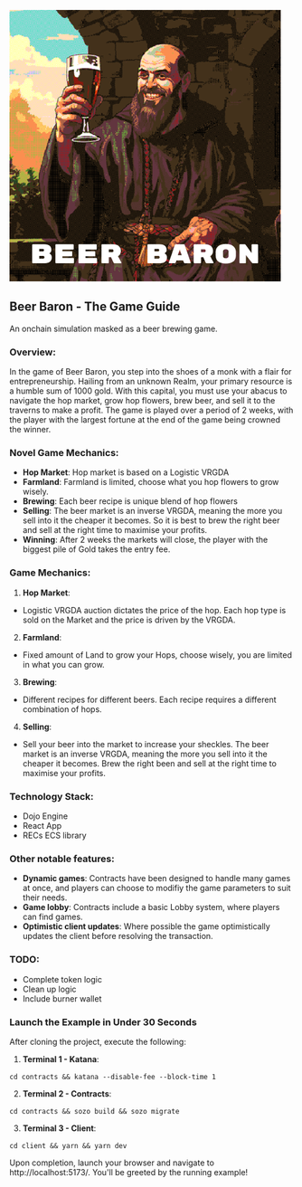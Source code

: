 ![monk](./client/public/images/people/victor_logo.png)

## **Beer Baron** - The Game Guide

An onchain simulation masked as a beer brewing game.

### **Overview:**

In the game of Beer Baron, you step into the shoes of a monk with a flair for entrepreneurship. Hailing from an unknown Realm, your primary resource is a humble sum of 1000 gold. With this capital, you must use your abacus to navigate the hop market, grow hop flowers, brew beer, and sell it to the traverns to make a profit. The game is played over a period of 2 weeks, with the player with the largest fortune at the end of the game being crowned the winner.

### **Novel Game Mechanics:**

- **Hop Market**: Hop market is based on a Logistic VRGDA
- **Farmland**: Farmland is limited, choose what you hop flowers to grow wisely.
- **Brewing**: Each beer recipe is unique blend of hop flowers
- **Selling**: The beer market is an inverse VRGDA, meaning the more you sell into it the cheaper it becomes. So it is best to brew the right beer and sell at the right time to maximise your profits.
- **Winning**: After 2 weeks the markets will close, the player with the biggest pile of Gold takes the entry fee.

### **Game Mechanics:**

1. **Hop Market**:
- Logistic VRGDA auction dictates the price of the hop. Each hop type is sold on the Market and the price is driven by the VRGDA. 

2. **Farmland**:
- Fixed amount of Land to grow your Hops, choose wisely, you are limited in what you can grow.

3. **Brewing**:
- Different recipes for different beers. Each recipe requires a different combination of hops.

4. **Selling**:
- Sell your beer into the market to increase your sheckles. The beer market is an inverse VRGDA, meaning the more you sell into it the cheaper it becomes. Brew the right been and sell at the right time to maximise your profits.

### Technology Stack:

- Dojo Engine
- React App
- RECs ECS library


### Other notable features:

- **Dynamic games**: Contracts have been designed to handle many games at once, and players can choose to modifiy the game parameters to suit their needs.
- **Game lobby**: Contracts include a basic Lobby system, where players can find games.
- **Optimistic client updates**: Where possible the game optimistically updates the client before resolving the transaction.


### TODO:

- Complete token logic
- Clean up logic
- Include burner wallet


### Launch the Example in Under 30 Seconds

After cloning the project, execute the following:

1. **Terminal 1 - Katana**:

```console
cd contracts && katana --disable-fee --block-time 1
```

2. **Terminal 2 - Contracts**:

```console
cd contracts && sozo build && sozo migrate
```

3. **Terminal 3 - Client**:

```console
cd client && yarn && yarn dev
```

Upon completion, launch your browser and navigate to http://localhost:5173/. You'll be greeted by the running example!
